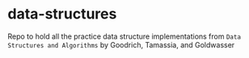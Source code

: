 # data-structures
Repo to hold all the practice data structure implementations from `Data Structures and Algorithms` by Goodrich, Tamassia, and Goldwasser
